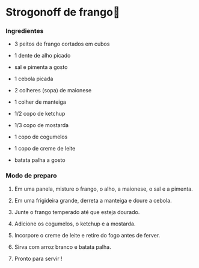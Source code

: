 # Strogonoff de frango:chicken:

### Ingredientes

- 3 peitos de frango cortados em cubos

- 1 dente de alho picado

- sal e pimenta a gosto

- 1 cebola picada

- 2 colheres (sopa) de maionese

- 1 colher de manteiga

- 1/2 copo de ketchup

- 1/3 copo de mostarda

- 1 copo de cogumelos

- 1 copo de creme de leite

- batata palha a gosto

  

### Modo de preparo

1. Em uma panela, misture o frango, o alho, a maionese, o sal e a pimenta.

2.  Em uma frigideira grande, derreta a manteiga e doure a cebola.

3.  Junte o frango temperado até que esteja dourado.

4.  Adicione os cogumelos, o ketchup e a mostarda.

5.  Incorpore o creme de leite e retire do fogo antes de ferver.

6.  Sirva com arroz branco e batata palha.

7. Pronto para servir !



   
